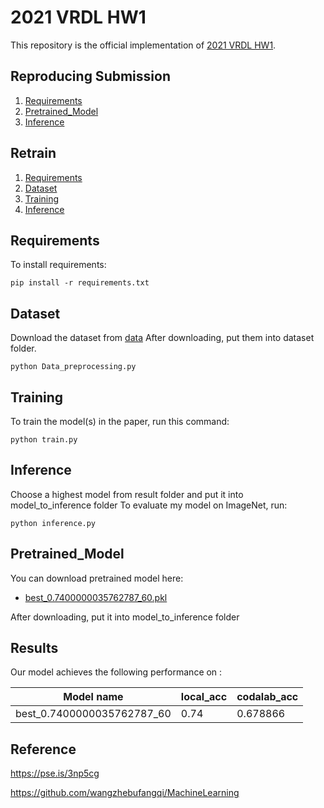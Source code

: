 
# 2021 VRDL HW1

This repository is the official implementation of [2021 VRDL HW1](https://competitions.codalab.org/competitions/35668?secret_key=09789b13-35ec-4928-ac0f-6c86631dda07). 


## Reproducing Submission
1. [Requirements](#Requirements)
2. [Pretrained_Model](#Pretrained_Model)
3. [Inference](#Inference)

## Retrain
1. [Requirements](#Requirements)
2. [Dataset](#Dataset)
3. [Training](#Training)
4. [Inference](#Inference)

## Requirements

To install requirements:

```setup
pip install -r requirements.txt
```

## Dataset 
Download the dataset from [data](https://drive.google.com/drive/folders/1G1cZ8BE4oJf469zLKordpghwx9Mmg4k8?usp=sharing)
After downloading, put them into dataset folder.

```data
python Data_preprocessing.py
```

## Training

To train the model(s) in the paper, run this command:

```train
python train.py
```


## Inference
Choose a highest model from result folder and put it into model_to_inference folder
To evaluate my model on ImageNet, run:

```eval
python inference.py
```


## Pretrained_Model

You can download pretrained model here:

- [best_0.7400000035762787_60.pkl](https://drive.google.com/file/d/1nUxSO_0VJfWdwXmgqa54iXVetuxREJ8B/view?usp=sharing)

After downloading, put it into model_to_inference folder

## Results

Our model achieves the following performance on :


| Model name                   | local_acc        | codalab_acc    |
| ------------------           |----------------  | -------------- |
| best_0.7400000035762787_60   |     0.74         |   0.678866     |



## Reference
https://pse.is/3np5cg

https://github.com/wangzhebufangqi/MachineLearning
